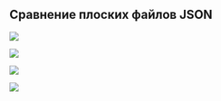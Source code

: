 ## Сравнение плоских файлов JSON 
<a href="https://codeclimate.com/github/possesion/frontend-project-lvl2/maintainability"><img src="https://api.codeclimate.com/v1/badges/01d535a023416c5787f0/maintainability" /></a>

<a href="https://codeclimate.com/github/possesion/frontend-project-lvl2/test_coverage"><img src="https://api.codeclimate.com/v1/badges/01d535a023416c5787f0/test_coverage" /></a>

![](https://github.com/possesion/frontend-project-lvl2/workflows/CI/badge.svg)

<a href="https://asciinema.org/a/THnQQt5wc0dr1T8bjQZv2jafZ" target="_blank"><img src="https://asciinema.org/a/THnQQt5wc0dr1T8bjQZv2jafZ.svg" /></a>
